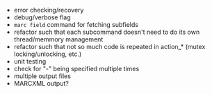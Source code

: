 * error checking/recovery
* debug/verbose flag
* `marc field` command for fetching subfields
* refactor such that each subcommand doesn't need to do its own thread/memmory management
* refactor such that not so much code is repeated in action_* (mutex locking/unlocking, etc.)
* unit testing
* check for "-" being specified multiple times
* multiple output files
* MARCXML output?